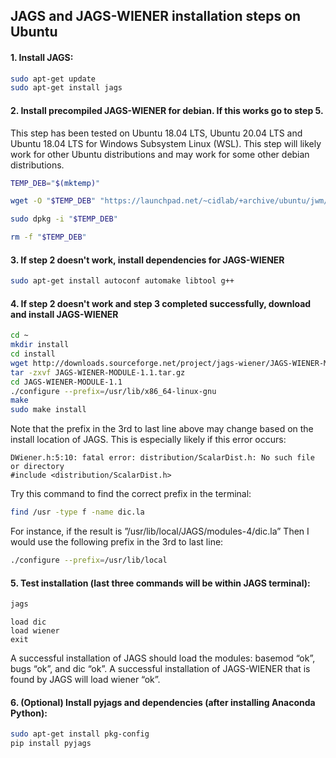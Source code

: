 ## JAGS and JAGS-WIENER installation steps on Ubuntu

#### 1. Install JAGS:

```bash
sudo apt-get update
sudo apt-get install jags
```

#### 2. Install precompiled JAGS-WIENER for debian. If this works go to step 5.

This step has been tested on Ubuntu 18.04 LTS, Ubuntu 20.04 LTS and Ubuntu 18.04 LTS for Windows Subsystem Linux (WSL). This step will likely work for other Ubuntu distributions and may work for some other debian distributions.

```bash
TEMP_DEB="$(mktemp)"

wget -O "$TEMP_DEB" "https://launchpad.net/~cidlab/+archive/ubuntu/jwm/+files/jags-wiener-module_1.1-5_amd64.deb"

sudo dpkg -i "$TEMP_DEB"

rm -f "$TEMP_DEB"
```

#### 3. If step 2 doesn't work, install dependencies for JAGS-WIENER

```bash
sudo apt-get install autoconf automake libtool g++
```

#### 4. If step 2 doesn't work and step 3 completed successfully, download and install JAGS-WIENER

```bash
cd ~
mkdir install
cd install
wget http://downloads.sourceforge.net/project/jags-wiener/JAGS-WIENER-MODULE-1.1.tar.gz
tar -zxvf JAGS-WIENER-MODULE-1.1.tar.gz
cd JAGS-WIENER-MODULE-1.1
./configure --prefix=/usr/lib/x86_64-linux-gnu
make
sudo make install
```

Note that the prefix in the 3rd to last line above may change based on the install location of JAGS. This is especially likely if this error occurs:

```
DWiener.h:5:10: fatal error: distribution/ScalarDist.h: No such file or directory
#include <distribution/ScalarDist.h>
```

Try this command to find the correct prefix in the terminal:

```bash
find /usr -type f -name dic.la
```

For instance, if the result is ”/usr/lib/local/JAGS/modules-4/dic.la” Then I would use the following prefix in the 3rd to last line:

```bash
./configure --prefix=/usr/lib/local
```

#### 5. Test installation (last three commands will be within JAGS terminal):

```bash
jags
```
```
load dic
load wiener
exit
```

A successful installation of JAGS should load the modules: basemod “ok”, bugs “ok”, and dic “ok”. A successful installation of JAGS-WIENER that is found by JAGS will load wiener “ok”.

#### 6. (Optional) Install pyjags and dependencies (after installing Anaconda Python):

```bash
sudo apt-get install pkg-config
pip install pyjags
```
